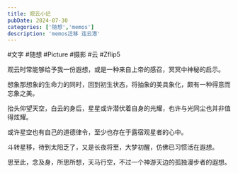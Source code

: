 ```yaml
---
title: 观云小记
pubDate: 2024-07-30
categories: ['随想','memos']
description: 'memos迁移 连云港'
---
```

\#文字 #随想
\#Picture #摄影 #云 #Zflip5

观云时常能够给予我一份遐想，或是一种来自上帝的感召，冥冥中神秘的启示。

想象那想象的生命力的同时，回到初生状态，将抽象的美具象化，颇有一种得意而忘象之美。

抬头仰望天空，白云的身后，星星或许潜伏着自身的光耀，也许与光同尘也并非值得炫耀。

或许星空也有自己的道德律令，至少也存在于露宿观星者的心中。

斗转星移，待到太阳乏了，又是长夜将至，大梦初醒，仿佛已习惯活在遐想。

思至此，念及身，所思所想，天马行空，不过一个神游天边的孤独漫步者的遐想。